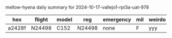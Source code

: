 mellow-hyena daily summary for 2024-10-17-vallejo1-rpi3a-uat-978

|hex|flight|model|reg|emergency|mil|weirdo|
|--|--|--|--|--|--|--|
|a2428f|N24498|C152|N24498|none|F|yyy|
